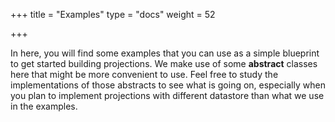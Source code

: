 +++ title = "Examples"
type = "docs"
weight = 52

+++

In here, you will find some examples that you can use as a simple blueprint to get started building projections.
We make use of some **abstract** classes here that might be more convenient to use. Feel free to study the
implementations of those abstracts to see what is going on, especially when you plan to implement projections with
different datastore than what we use in the examples.

